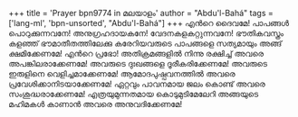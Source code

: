 +++
title = 'Prayer bpn9774 in മലയാളം'
author = "Abdu'l-Bahá"
tags = ['lang-ml', 'bpn-unsorted', "Abdu'l-Bahá"]
+++
എന്‍റെ ദൈവമേ! പാപങ്ങള്‍ പൊറുക്കുന്നവനേ! അനുഗ്രഹദായകനേ! വേദനകളകറ്റുന്നവനേ! ഭൗതികവസ്ത്രം കളഞ്ഞ് ഭൗമാതീതത്തിലേക്കു കരേറിയവരുടെ പാപങ്ങളെ സത്യമായും അങ്ങ് ക്ഷമിക്കേണമേ!
എന്‍റെ പ്രഭോ! അതിക്രമങ്ങളില്‍ നിന്നു രക്ഷിച്ച് അവരെ അപങ്കിലരാക്കേണമേ! അവരുടെ ദുഃഖങ്ങളെ ദൂരീകരിക്കേണമേ! അവരുടെ ഇരുളിനെ വെളിച്ചമാക്കേണമേ! ആമോദപുഷ്പവനത്തില്‍ അവരെ പ്രവേശിക്കാനിടയാക്കേണമേ! ഏറ്റവും പാവനമായ ജലം കൊണ്ട് അവരെ സംശുദ്ധരാക്കേണമേ! എത്രയുമുന്നതമായ കൊടുമുടിമേലേറി അങ്ങയുടെ മഹിമകള്‍ കാണാന്‍ അവരെ അനുവദിക്കേണമേ!
